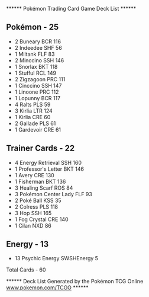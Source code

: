 ****** Pokémon Trading Card Game Deck List ******

## Pokémon - 25

* 2 Buneary BCR 116
* 2 Indeedee SHF 56
* 1 Miltank FLF 83
* 2 Minccino SSH 146
* 1 Snorlax BKT 118
* 1 Stufful RCL 149
* 2 Zigzagoon PRC 111
* 1 Cinccino SSH 147
* 1 Linoone PRC 112
* 1 Lopunny BCR 117
* 4 Ralts PLS 59
* 3 Kirlia LTR 124
* 1 Kirlia CRE 60
* 2 Gallade PLS 61
* 1 Gardevoir CRE 61

## Trainer Cards - 22

* 4 Energy Retrieval SSH 160
* 1 Professor's Letter BKT 146
* 1 Avery CRE 130
* 1 Fisherman BKT 136
* 3 Healing Scarf ROS 84
* 3 Pokémon Center Lady FLF 93
* 2 Poké Ball KSS 35
* 2 Colress PLS 118
* 3 Hop SSH 165
* 1 Fog Crystal CRE 140
* 1 Cilan NXD 86

## Energy - 13

* 13 Psychic Energy SWSHEnergy 5

Total Cards - 60

****** Deck List Generated by the Pokémon TCG Online www.pokemon.com/TCGO ******
